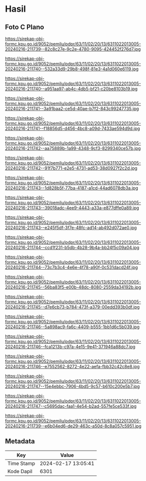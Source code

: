 # Hasil

## Foto C Plano

https://sirekap-obj-formc.kpu.go.id/9052/pemilu/pdpr/63/11/02/20/13/6311022013005-20240216-211739--82c8c27e-9c2e-4780-9095-424452f276d7.jpg

https://sirekap-obj-formc.kpu.go.id/9052/pemilu/pdpr/63/11/02/20/13/6311022013005-20240216-211740--532a33d9-29b8-498f-81e3-4a1d060e6119.jpg

https://sirekap-obj-formc.kpu.go.id/9052/pemilu/pdpr/63/11/02/20/13/6311022013005-20240216-211740--a951aa97-ab4c-4db5-bf21-c20be8103b19.jpg

https://sirekap-obj-formc.kpu.go.id/9052/pemilu/pdpr/63/11/02/20/13/6311022013005-20240216-211741--3a91baa2-ce5d-40ae-b7f2-843c99247735.jpg

https://sirekap-obj-formc.kpu.go.id/9052/pemilu/pdpr/63/11/02/20/13/6311022013005-20240216-211741--f18856d5-d456-4bc8-a09d-7433ae594d9d.jpg

https://sirekap-obj-formc.kpu.go.id/9052/pemilu/pdpr/63/11/02/20/13/6311022013005-20240216-211742--aa75889b-1a99-4348-9cf3-8299340ce57b.jpg

https://sirekap-obj-formc.kpu.go.id/9052/pemilu/pdpr/63/11/02/20/13/6311022013005-20240216-211742--91f7b771-e2e5-4731-ad53-38d0927f2c2d.jpg

https://sirekap-obj-formc.kpu.go.id/9052/pemilu/pdpr/63/11/02/20/13/6311022013005-20240216-211743--1d828b5f-77ba-4187-a1cd-44ad6078db3a.jpg

https://sirekap-obj-formc.kpu.go.id/9052/pemilu/pdpr/63/11/02/20/13/6311022013005-20240216-211743--39018adc-4ee9-4443-a33a-e877dffe0a89.jpg

https://sirekap-obj-formc.kpu.go.id/9052/pemilu/pdpr/63/11/02/20/13/6311022013005-20240216-211743--e245f5df-3f7e-48fc-ad14-ab492d072ae0.jpg

https://sirekap-obj-formc.kpu.go.id/9052/pemilu/pdpr/63/11/02/20/13/6311022013005-20240216-211744--ccd1f231-b5db-4b28-9b4a-bb24f5c09a04.jpg

https://sirekap-obj-formc.kpu.go.id/9052/pemilu/pdpr/63/11/02/20/13/6311022013005-20240216-211744--73c7b3c4-4e6e-4f78-a90f-0c531dacd24f.jpg

https://sirekap-obj-formc.kpu.go.id/9052/pemilu/pdpr/63/11/02/20/13/6311022013005-20240216-211745--56ba83f5-e00b-48dc-8080-2559da34192b.jpg

https://sirekap-obj-formc.kpu.go.id/9052/pemilu/pdpr/63/11/02/20/13/6311022013005-20240216-211745--d7e6cb73-b784-473f-a379-00edd393b0df.jpg

https://sirekap-obj-formc.kpu.go.id/9052/pemilu/pdpr/63/11/02/20/13/6311022013005-20240216-211746--5a898ac9-fa6c-4409-b555-1bb1d6c5b039.jpg

https://sirekap-obj-formc.kpu.go.id/9052/pemilu/pdpr/63/11/02/20/13/6311022013005-20240216-211746--fca1213b-c97a-4e15-9e41-371946a88dc7.jpg

https://sirekap-obj-formc.kpu.go.id/9052/pemilu/pdpr/63/11/02/20/13/6311022013005-20240216-211746--e7552562-8272-4e22-aefa-fbb32c42c8e8.jpg

https://sirekap-obj-formc.kpu.go.id/9052/pemilu/pdpr/63/11/02/20/13/6311022013005-20240216-211747--15e4ebbc-7906-4bd5-9c57-b610c200e5b7.jpg

https://sirekap-obj-formc.kpu.go.id/9052/pemilu/pdpr/63/11/02/20/13/6311022013005-20240216-211747--c5695dac-faa1-4e54-b2ad-557fe5ce533f.jpg

https://sirekap-obj-formc.kpu.go.id/9052/pemilu/pdpr/63/11/02/20/13/6311022013005-20240216-211739--e6b04ed6-de29-463c-a50d-8c8a057c5951.jpg


## Metadata

| Key        | Value               |
| ---------- | ------------------- |
| Time Stamp | 2024-02-17 13:05:41 |
| Kode Dapil | 6301                |



